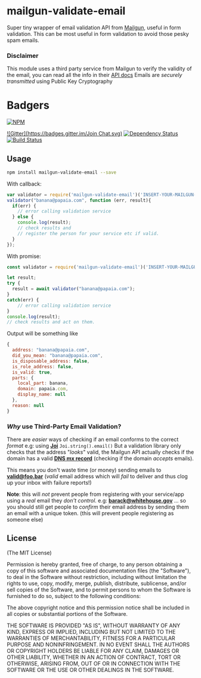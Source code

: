 mailgun-validate-email
=================

Super tiny wrapper of email validation API from [Mailgun](http://www.mailgun.com/),
useful in form validation. This can be most useful in form validation to avoid those pesky spam emails.

### Disclaimer
This module uses a third party service from Mailgun to verify the validity of the email,
you can read all the info in their [API docs](http://documentation.mailgun.com/api-email-validation.html)
Emails are *securely transmitted* using Public Key Cryptography

# Badgers
[![NPM](https://nodei.co/npm/mailgun-validate-email.png?downloads=true&stars=true)](https://nodei.co/npm/mailgun-validate-email/)

[![Gitter](https://badges.gitter.im/Join Chat.svg)](https://gitter.im/diasdavid/mailgun-validate-email?utm_source=badge&utm_medium=badge&utm_campaign=pr-badge)
[![Dependency Status](https://david-dm.org/diasdavid/mailgun-validate-email.svg)](https://david-dm.org/diasdavid/mailgun-validate-email)
[![Build Status](https://travis-ci.org/diasdavid/mailgun-validate-email.svg)](https://travis-ci.org/diasdavid/mailgun-validate-email)

## Usage

```sh
npm install mailgun-validate-email --save
```

With callback:

```javascript
var validator = require('mailgun-validate-email')('INSERT-YOUR-MAILGUN-PUBKEY-HERE');
validator("banana@papaia.com", function (err, result){
  if(err) {
    // error calling validation service
  } else {
	console.log(result);
	// check results and
    // register the person for your service etc if valid.
  }
});
```

With promise:
```javascript
const validator = require('mailgun-validate-email')('INSERT-YOUR-MAILGUN-PUBKEY-HERE');

let result;
try {
  result = await validator("banana@papaia.com");
}
catch(err) {
	// error calling validation service
}
console.log(result);
// check results and act on them.

```

Output will be something like

```javascript
{
  address: "banana@papaia.com",
  did_you_mean: "banana@papaia.com",
  is_disposable_address: false,
  is_role_address: false,
  is_valid: true,
  parts: {
    local_part: banana,
    domain: papaia.com,
    display_name: null
  },
  reason: null
}
```


### *Why* use Third-Party Email Validation?

There are *easier* ways of checking if an email conforms to the correct *format*
e.g: using [**Joi**](https://github.com/hapijs/joi#example) `Joi.string().email()`
But a validation library only checks that the address "*looks*" valid,
the Mailgun API actually checks if the domain has a valid [**DNS mx record**](http://en.wikipedia.org/wiki/MX_record)
(checking if the domain *accepts* emails).

This means you don't waste time (or money) sending emails to **valid@foo.bar**
(*valid* email address which will *fail* to deliver and thus
  clog up your inbox with failure reports!)

  **Note**: this will *not* prevent people from registering with your
  service/app using a *real* email they *don't control*.
  e.g: **barack@whitehouse.gov** ...
  so you should still get people to *confirm* their email address by sending them
  an email with a unique token.
  (this will prevent people registering as someone else)


## License

(The MIT License)

Permission is hereby granted, free of charge, to any person obtaining a copy of this software and associated documentation files (the "Software"), to deal in the Software without restriction, including without limitation the rights to use, copy, modify, merge, publish, distribute, sublicense, and/or sell copies of the Software, and to permit persons to whom the Software is furnished to do so, subject to the following conditions:

The above copyright notice and this permission notice shall be included in all copies or substantial portions of the Software.

THE SOFTWARE IS PROVIDED "AS IS", WITHOUT WARRANTY OF ANY KIND, EXPRESS OR IMPLIED, INCLUDING BUT NOT LIMITED TO THE WARRANTIES OF MERCHANTABILITY, FITNESS FOR A PARTICULAR PURPOSE AND NONINFRINGEMENT. IN NO EVENT SHALL THE AUTHORS OR COPYRIGHT HOLDERS BE LIABLE FOR ANY CLAIM, DAMAGES OR OTHER LIABILITY, WHETHER IN AN ACTION OF CONTRACT, TORT OR OTHERWISE, ARISING FROM, OUT OF OR IN CONNECTION WITH THE SOFTWARE OR THE USE OR OTHER DEALINGS IN THE SOFTWARE.
